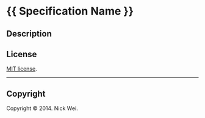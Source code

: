 {{ Specification Name }}
===


## Description



## License

[MIT license](http://opensource.org/licenses/MIT). 


---
## Copyright

Copyright &copy; 2014. Nick Wei.

